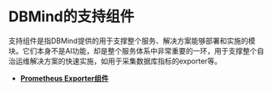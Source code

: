 # DBMind的支持组件<a name="ZH-CN_TOPIC_0000001199301632"></a>

支持组件是指DBMind提供的用于支撑整个服务、解决方案能够部署和实施的模块。它们本身不是AI功能，却是整个服务体系中非常重要的一环，用于支撑整个自治运维解决方案的快速实施，如用于采集数据库指标的exporter等。

-   **[Prometheus Exporter组件](Prometheus-Exporter组件.md)**
